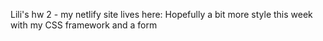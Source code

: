 Lili's hw 2 - my netlify site lives here: 
Hopefully a bit more style this week with my CSS framework and a form